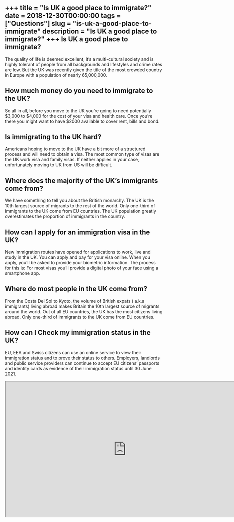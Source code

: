 +++
title = "Is UK a good place to immigrate?"
date = 2018-12-30T00:00:00
tags = ["Questions"]
slug = "is-uk-a-good-place-to-immigrate"
description = "Is UK a good place to immigrate?"
+++
Is UK a good place to immigrate?
--------------------------------

The quality of life is deemed excellent, it’s a multi-cultural society and is highly tolerant of people from all backgrounds and lifestyles and crime rates are low. But the UK was recently given the title of the most crowded country in Europe with a population of nearly 65,000,000.

How much money do you need to immigrate to the UK?
--------------------------------------------------

So all in all, before you move to the UK you’re going to need potentially $3,000 to $4,000 for the cost of your visa and health care. Once you’re there you might want to have $2000 available to cover rent, bills and bond.

Is immigrating to the UK hard?
------------------------------

Americans hoping to move to the UK have a bit more of a structured process and will need to obtain a visa. The most common type of visas are the UK work visa and family visas. If neither applies in your case, unfortunately moving to UK from US will be difficult.

Where does the majority of the UK’s immigrants come from?
---------------------------------------------------------

We have something to tell you about the British monarchy. The UK is the 10th largest source of migrants to the rest of the world. Only one-third of immigrants to the UK come from EU countries. The UK population greatly overestimates the proportion of immigrants in the country.

How can I apply for an immigration visa in the UK?
--------------------------------------------------

New immigration routes have opened for applications to work, live and study in the UK. You can apply and pay for your visa online. When you apply, you’ll be asked to provide your biometric information. The process for this is: For most visas you’ll provide a digital photo of your face using a smartphone app.

Where do most people in the UK come from?
-----------------------------------------

From the Costa Del Sol to Kyoto, the volume of British expats ( a.k.a immigrants) living abroad makes Britain the 10th largest source of migrants around the world. Out of all EU countries, the UK has the most citizens living abroad. Only one-third of immigrants to the UK come from EU countries.

How can I Check my immigration status in the UK?
------------------------------------------------

EU, EEA and Swiss citizens can use an online service to view their immigration status and to prove their status to others. Employers, landlords and public service providers can continue to accept EU citizens’ passports and identity cards as evidence of their immigration status until 30 June 2021.

<iframe allow="accelerometer; autoplay; clipboard-write; encrypted-media; gyroscope; picture-in-picture" allowfullscreen="" class="__youtube_prefs__  epyt-is-override  no-lazyload" data-no-lazy="1" data-origheight="433" data-origwidth="770" data-skipgform_ajax_framebjll="" height="433" id="_ytid_52345" loading="lazy" src="https://www.youtube.com/embed/eajzuXtOmLo?enablejsapi=1&autoplay=0&cc_load_policy=0&cc_lang_pref=&iv_load_policy=1&loop=0&modestbranding=0&rel=1&fs=1&playsinline=0&autohide=2&theme=dark&color=red&controls=1&" title="YouTube player" width="770"></iframe>